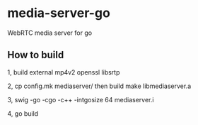 # media-server-go
WebRTC media server for go



## How to build

1,  build external mp4v2  openssl  libsrtp

2,  cp config.mk  mediaserver/  then build  make libmediaserver.a

3,  swig -go -cgo -c++ -intgosize 64 mediaserver.i

4,  go build 
